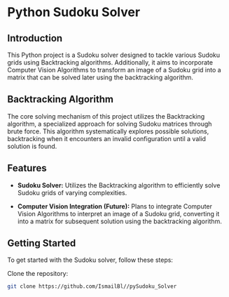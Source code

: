# Python Sudoku Solver

## Introduction

This Python project is a Sudoku solver designed to tackle various Sudoku grids using Backtracking algorithms. Additionally, it aims to incorporate Computer Vision Algorithms to transform an image of a Sudoku grid into a matrix that can be solved later using the backtracking algorithm.

## Backtracking Algorithm

The core solving mechanism of this project utilizes the Backtracking algorithm, a specialized approach for solving Sudoku matrices through brute force. This algorithm systematically explores possible solutions, backtracking when it encounters an invalid configuration until a valid solution is found.

## Features

- **Sudoku Solver:** Utilizes the Backtracking algorithm to efficiently solve Sudoku grids of varying complexities.
  
- **Computer Vision Integration (Future):** Plans to integrate Computer Vision Algorithms to interpret an image of a Sudoku grid, converting it into a matrix for subsequent solution using the backtracking algorithm.

## Getting Started

To get started with the Sudoku solver, follow these steps:

Clone the repository:

   ```bash
   git clone https://github.com/IsmailBl//pySudoku_Solver
